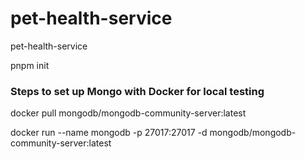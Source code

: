 # pet-health-service
pet-health-service


pnpm init




### Steps to set up Mongo with Docker for local testing

docker pull mongodb/mongodb-community-server:latest

docker run --name mongodb -p 27017:27017 -d mongodb/mongodb-community-server:latest